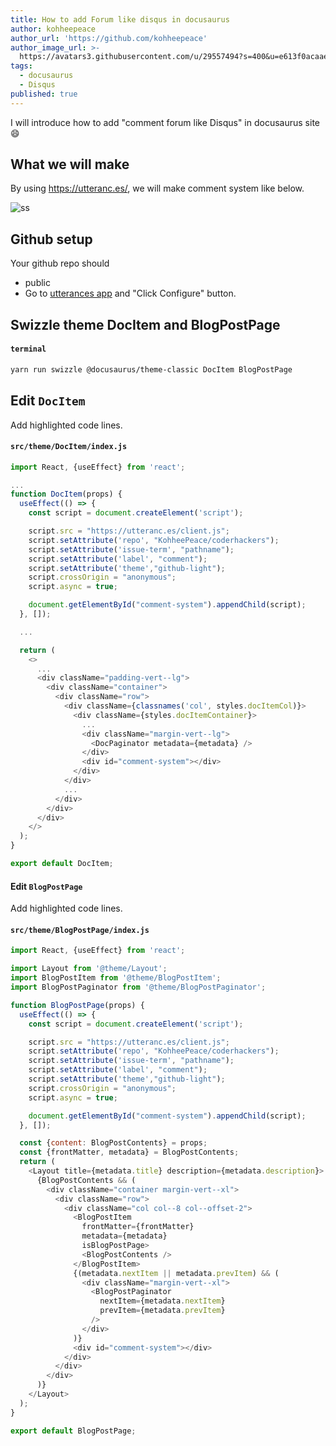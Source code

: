 ```yaml
---
title: How to add Forum like disqus in docusaurus
author: kohheepeace
author_url: 'https://github.com/kohheepeace'
author_image_url: >-
  https://avatars3.githubusercontent.com/u/29557494?s=400&u=e613f0acaae1f51e7e96530b95437d2d69bad713&v=4
tags:
  - docusaurus
  - Disqus
published: true
---
```



I will introduce how to add "comment forum like Disqus" in docusaurus site 😄

<!--truncate-->

## What we will make
By using https://utteranc.es/, we will make comment system like below.

![ss](https://storage.googleapis.com/coderhackers-assets/blog/ss-of-forum-in-docusaurus.png)

## Github setup
Your github repo should
- public
- Go to [utterances app](https://github.com/apps/utterances) and "Click Configure" button.

## Swizzle theme DocItem and BlogPostPage
#### `terminal`
```bash
yarn run swizzle @docusaurus/theme-classic DocItem BlogPostPage
```

## Edit `DocItem`
Add highlighted code lines.
#### `src/theme/DocItem/index.js`
```js {1,5-17,33}
import React, {useEffect} from 'react';

...
function DocItem(props) {
  useEffect(() => {
    const script = document.createElement('script');

    script.src = "https://utteranc.es/client.js";
    script.setAttribute('repo', "KohheePeace/coderhackers");
    script.setAttribute('issue-term', "pathname");
    script.setAttribute('label', "comment");
    script.setAttribute('theme',"github-light");
    script.crossOrigin = "anonymous";
    script.async = true;

    document.getElementById("comment-system").appendChild(script);
  }, []);

  ...

  return (
    <>
      ...
      <div className="padding-vert--lg">
        <div className="container">
          <div className="row">
            <div className={classnames('col', styles.docItemCol)}>
              <div className={styles.docItemContainer}>
                ...
                <div className="margin-vert--lg">
                  <DocPaginator metadata={metadata} />
                </div>
                <div id="comment-system"></div>
              </div>
            </div>
            ...
          </div>
        </div>
      </div>
    </>
  );
}

export default DocItem;
```

#### Edit `BlogPostPage`
Add highlighted code lines.
#### `src/theme/BlogPostPage/index.js`
```js {1,8-20,44}
import React, {useEffect} from 'react';

import Layout from '@theme/Layout';
import BlogPostItem from '@theme/BlogPostItem';
import BlogPostPaginator from '@theme/BlogPostPaginator';

function BlogPostPage(props) {
  useEffect(() => {
    const script = document.createElement('script');

    script.src = "https://utteranc.es/client.js";
    script.setAttribute('repo', "KohheePeace/coderhackers");
    script.setAttribute('issue-term', "pathname");
    script.setAttribute('label', "comment");
    script.setAttribute('theme',"github-light");
    script.crossOrigin = "anonymous";
    script.async = true;

    document.getElementById("comment-system").appendChild(script);
  }, []);

  const {content: BlogPostContents} = props;
  const {frontMatter, metadata} = BlogPostContents;
  return (
    <Layout title={metadata.title} description={metadata.description}>
      {BlogPostContents && (
        <div className="container margin-vert--xl">
          <div className="row">
            <div className="col col--8 col--offset-2">
              <BlogPostItem
                frontMatter={frontMatter}
                metadata={metadata}
                isBlogPostPage>
                <BlogPostContents />
              </BlogPostItem>
              {(metadata.nextItem || metadata.prevItem) && (
                <div className="margin-vert--xl">
                  <BlogPostPaginator
                    nextItem={metadata.nextItem}
                    prevItem={metadata.prevItem}
                  />
                </div>
              )}
              <div id="comment-system"></div>
            </div>
          </div>
        </div>
      )}
    </Layout>
  );
}

export default BlogPostPage;
```